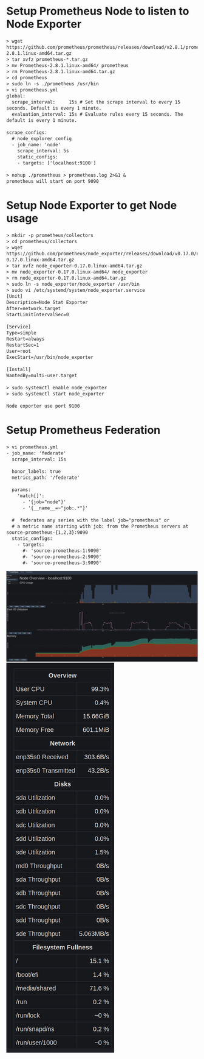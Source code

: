 
# Setup Prometheus Node to listen to Node Exporter
    
    
    > wget https://github.com/prometheus/prometheus/releases/download/v2.8.1/prometheus-2.8.1.linux-amd64.tar.gz
    > tar xvfz prometheus-*.tar.gz
    > mv Prometheus-2.8.1.linux-amd64/ prometheus
    > rm Prometheus-2.8.1.linux-amd64.tar.gz
    > cd prometheus
    > sudo ln -s ./prometheus /usr/bin
    > vi prometheus.yml 
    global:
      scrape_interval:     15s # Set the scrape interval to every 15 seconds. Default is every 1 minute.
      evaluation_interval: 15s # Evaluate rules every 15 seconds. The default is every 1 minute.

    scrape_configs:
      # node_explorer config
      - job_name: 'node'
        scrape_interval: 5s
        static_configs:
        - targets: ['localhost:9100']
        
    > nohup ./prometheus > prometheus.log 2>&1 &
    prometheus will start on port 9090
        
# Setup Node Exporter to get Node usage


    > mkdir -p prometheus/collectors
    > cd prometheus/collectors
    > wget https://github.com/prometheus/node_exporter/releases/download/v0.17.0/node_exporter-0.17.0.linux-amd64.tar.gz
    > tar xvfz node_exporter-0.17.0.linux-amd64.tar.gz 
    > mv node_exporter-0.17.0.linux-amd64/ node_exporter
    > rm node_exporter-0.17.0.linux-amd64.tar.gz 
    > sudo ln -s node_exporter/node_exporter /usr/bin
    > sudo vi /etc/systemd/system/node_exporter.service
    [Unit]
    Description=Node Stat Exporter
    After=network.target
    StartLimitIntervalSec=0

    [Service]
    Type=simple
    Restart=always
    RestartSec=1
    User=root
    ExecStart=/usr/bin/node_exporter

    [Install]
    WantedBy=multi-user.target
    
    > sudo systemctl enable node_exporter
    > sudo systemctl start node_exporter

    Node exporter use port 9100
    
    
# Setup Prometheus Federation

    > vi prometheus.yml 
    - job_name: 'federate'
      scrape_interval: 15s

      honor_labels: true
      metrics_path: '/federate'

      params:
        'match[]':
          - '{job="node"}'
          - '{__name__=~"job:.*"}'
  
      #  federates any series with the label job="prometheus" or 
      # a metric name starting with job: from the Prometheus servers at source-prometheus-{1,2,3}:9090
      static_configs:
        - targets:
          #- 'source-prometheus-1:9090'
          #- 'source-prometheus-2:9090'
          #- 'source-prometheus-3:9090'


![prometheus](https://github.com/Delaunay/cheatsheets/blob/master/assets/prometheus.png)
![prometheus_overall](https://github.com/Delaunay/cheatsheets/blob/master/assets/prometheus_overall.png)
